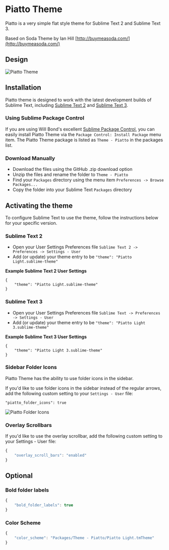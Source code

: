 # Piatto Theme

 Piatto is a very simple flat style theme for Sublime Text 2 and Sublime Text 3.

Based on Soda Theme by Ian Hill [http://buymeasoda.com/](http://buymeasoda.com/)

## Design

![Piatto Theme](https://raw.github.com/samuelrafo/Piatto/master/images/screenshot1.png)

## Installation

Piatto theme is designed to work with the latest development builds of Sublime Text, including [Sublime Text 2](http://www.sublimetext.com/dev) and [Sublime Text 3](http://www.sublimetext.com/3dev).

### Using Sublime Package Control

If you are using Will Bond's excellent [Sublime Package Control](http://wbond.net/sublime_packages/package_control), you can easily install Piatto Theme via the `Package Control: Install Package` menu item. The Piatto Theme package is listed as `Theme - Piatto` in the packages list.

### Download Manually

* Download the files using the GitHub .zip download option
* Unzip the files and rename the folder to `Theme - Piatto`
* Find your `Packages` directory using the menu item  `Preferences -> Browse Packages...`
* Copy the folder into your Sublime Text `Packages` directory

## Activating the theme

To configure Sublime Text to use the theme, follow the instructions below for your specific version.

### Sublime Text 2

* Open your User Settings Preferences file `Sublime Text 2 -> Preferences -> Settings - User`
* Add (or update) your theme entry to be `"theme": "Piatto Light.sublime-theme"`

**Example Sublime Text 2 User Settings**

    {
        "theme": "Piatto Light.sublime-theme"
    }

### Sublime Text 3

* Open your User Settings Preferences file `Sublime Text -> Preferences -> Settings - User`
* Add (or update) your theme entry to be `"theme": "Piatto Light 3.sublime-theme"`

**Example Sublime Text 3 User Settings**

    {
        "theme": "Piatto Light 3.sublime-theme"
    }

### Sidebar Folder Icons

Piatto Theme has the ability to use folder icons in the sidebar.

If you'd like to use folder icons in the sidebar instead of the regular arrows, add the following custom setting to your `Settings - User` file:

    "piatto_folder_icons": true

![Piatto Folder Icons](https://raw.github.com/samuelrafo/Piatto/master/images/screenshot2.png)

### Overlay Scrollbars

If you'd like to use the overlay scrollbar, add the following custom setting to your Settings - User file:

```javascript
{
    "overlay_scroll_bars": "enabled"
}
```

## Optional


### Bold folder labels

```javascript
{
    "bold_folder_labels": true
}
```


### Color Scheme

```javascript
{
    "color_scheme": "Packages/Theme - Piatto/Piatto Light.tmTheme"
}
```
